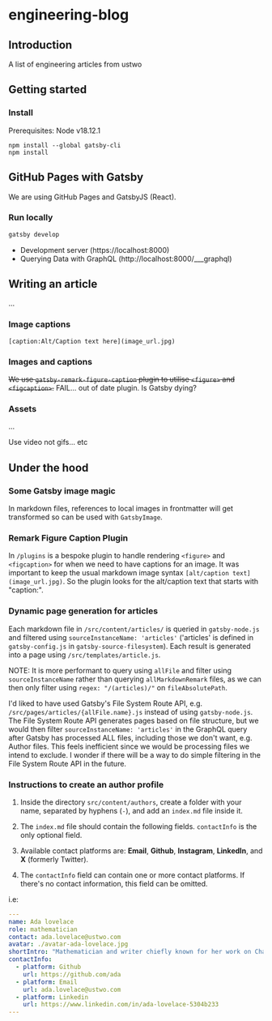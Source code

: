 # engineering-blog

## Introduction

A list of engineering articles from ustwo

## Getting started

### Install

Prerequisites: Node v18.12.1

```
npm install --global gatsby-cli
npm install
```

## GitHub Pages with Gatsby

We are using GitHub Pages and GatsbyJS (React).

### Run locally

```bash
gatsby develop
```

- Development server (https://localhost:8000)
- Querying Data with GraphQL (http://localhost:8000/\_\_\_graphql)

## Writing an article

...

### Image captions

`[caption:Alt/Caption text here](image_url.jpg)`

### Images and captions

~~We use `gatsby-remark-figure-caption` plugin to utilise `<figure>` and `<figcaption>`.~~ FAIL... out of date plugin. Is Gatsby dying?

### Assets

...

Use video not gifs... etc

## Under the hood

### Some Gatsby image magic

In markdown files, references to local images in frontmatter will get transformed so can be used with `GatsbyImage`.

### Remark Figure Caption Plugin

In `/plugins` is a bespoke plugin to handle rendering `<figure>` and `<figcaption>` for when we need to have captions for an image. It was important to keep the usual markdown image syntax `[alt/caption text](image_url.jpg)`. So the plugin looks for the alt/caption text that starts with "caption:".

### Dynamic page generation for articles

Each markdown file in `/src/content/articles/` is queried in `gatsby-node.js` and filtered using `sourceInstanceName: 'articles'` ('articles' is defined in `gatsby-config.js` in `gatsby-source-filesystem`). Each result is generated into a page using `/src/templates/article.js`.

NOTE: It is more performant to query using `allFile` and filter using `sourceInstanceName` rather than querying `allMarkdownRemark` files, as we can then only filter using `regex: "/(articles)/"` on `fileAbsolutePath`.

I'd liked to have used Gatsby's File System Route API, e.g. `/src/pages/articles/{allFile.name}.js` instead of using `gatsby-node.js`. The File System Route API generates pages based on file structure, but we would then filter `sourceInstanceName: 'articles'` in the GraphQL query after Gatsby has processed ALL files, including those we don't want, e.g. Author files. This feels inefficient since we would be processing files we intend to exclude. I wonder if there will be a way to do simple filtering in the File System Route API in the future.

### Instructions to create an author profile

1. Inside the directory `src/content/authors`, create a folder with your name, separated by hyphens (`-`), and add an `index.md` file inside it.

2. The `index.md` file should contain the following fields. `contactInfo` is the only optional field.

3. Available contact platforms are: **Email**, **Github**, **Instagram**, **LinkedIn**, and **X** (formerly Twitter).

4. The `contactInfo` field can contain one or more contact platforms. If there's no contact information, this field can be omitted.

i.e:

```yaml
---
name: Ada lovelace
role: mathematician
contact: ada.lovelace@ustwo.com
avatar: ./avatar-ada-lovelace.jpg
shortIntro: "Mathematician and writer chiefly known for her work on Charles Babbage's proposed mechanical general-purpose computer, the Analytical Engine."
contactInfo:
  - platform: Github
    url: https://github.com/ada
  - platform: Email
    url: ada.lovelace@ustwo.com
  - platform: Linkedin
    url: https://www.linkedin.com/in/ada-lovelace-5304b233
---
```
